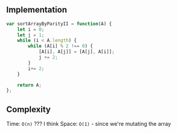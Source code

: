 ## Implementation
```js
var sortArrayByParityII = function(A) {
    let i = 0; 
    let j = 1; 
    while (i < A.length) {
        while (A[i] % 2 !== 0) {
            [A[i], A[j]] = [A[j], A[i]]; 
            j += 2; 
        }
        i+= 2; 
    }

    return A; 
};
```

## Complexity
Time: `O(n)` ??? I think
Space: `O(1)` - since we're mutating the array


